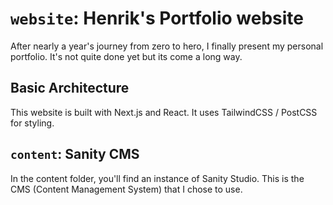 # `website`: Henrik's Portfolio website
After nearly a year's journey from zero to hero, I finally present my personal portfolio. It's not quite done yet but its come a long way.

## Basic Architecture
This website is built with Next.js and React. It uses TailwindCSS / PostCSS for styling.

## `content`: Sanity CMS
In the content folder, you'll find an instance of Sanity Studio. This is the CMS (Content Management System) that I chose to use.